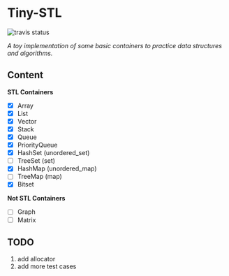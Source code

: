 # Tiny-STL
![travis status](https://travis-ci.com/kophy/TinySTL.svg?token=3xXtB78BvsWT9jzMGmpG&branch=master)

*A toy implementation of some basic containers to practice data structures and algorithms.*  

## Content

**STL Containers**
- [x] Array
- [x] List
- [x] Vector
- [x] Stack
- [x] Queue
- [x] PriorityQueue
- [x] HashSet (unordered_set)
- [ ] TreeSet (set)
- [x] HashMap (unordered_map)
- [ ] TreeMap (map)
- [x] Bitset

**Not STL Containers**
- [ ] Graph
- [ ] Matrix

## TODO
1. add allocator
2. add more test cases
